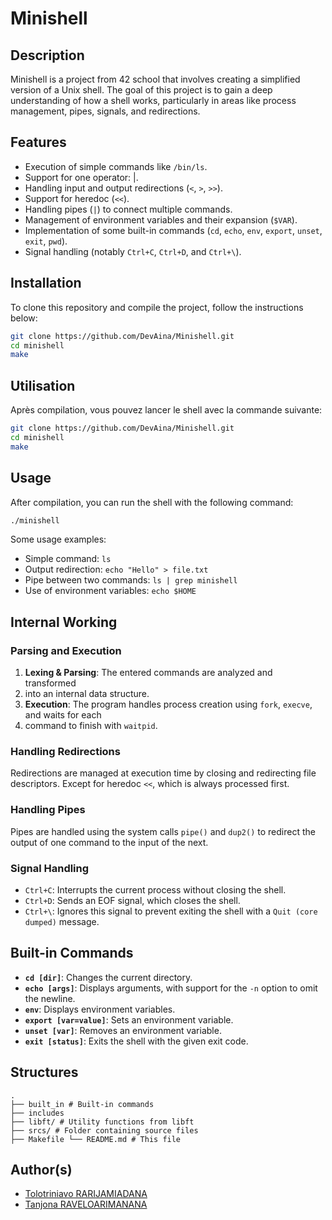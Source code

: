# Minishell

## Description
Minishell is a project from 42 school that involves creating a simplified version of a Unix
shell. The goal of this project is to gain a deep understanding of how a shell works, particularly
in areas like process management, pipes, signals, and redirections.

## Features
- Execution of simple commands like `/bin/ls`.
- Support for one operator: |.
- Handling input and output redirections (`<`, `>`, `>>`).
- Support for heredoc (`<<`).
- Handling pipes (`|`) to connect multiple commands.
- Management of environment variables and their expansion (`$VAR`).
- Implementation of some built-in commands (`cd`, `echo`, `env`, `export`, `unset`, `exit`, `pwd`).
- Signal handling (notably `Ctrl+C`, `Ctrl+D`, and `Ctrl+\`).

## Installation
To clone this repository and compile the project, follow the instructions below:

```bash
git clone https://github.com/DevAina/Minishell.git
cd minishell
make
```
## Utilisation
Après compilation, vous pouvez lancer le shell avec la commande suivante:
```bash
git clone https://github.com/DevAina/Minishell.git
cd minishell
make
```

## Usage
After compilation, you can run the shell with the following command:
```bash
./minishell
```

Some usage examples:
- Simple command: `ls`
- Output redirection: `echo "Hello" > file.txt`
- Pipe between two commands: `ls | grep minishell`
- Use of environment variables: `echo $HOME`

## Internal Working
### Parsing and Execution
1. **Lexing & Parsing**: The entered commands are analyzed and transformed
2. into an internal data structure.
3. **Execution**: The program handles process creation using `fork`, `execve`, and waits for each
4. command to finish with `waitpid`.

### Handling Redirections
Redirections are managed at execution time by closing and redirecting file descriptors. Except
for heredoc `<<`, which is always processed first.

### Handling Pipes
Pipes are handled using the system calls `pipe()` and `dup2()` to redirect the output of one
command to the input of the next.

### Signal Handling
- `Ctrl+C`: Interrupts the current process without closing the shell.
- `Ctrl+D`: Sends an EOF signal, which closes the shell.
- `Ctrl+\`: Ignores this signal to prevent exiting the shell with a `Quit (core dumped)`
message.

## Built-in Commands
- **`cd [dir]`**: Changes the current directory.
- **`echo [args]`**: Displays arguments, with support for the `-n` option to omit the newline.
- **`env`**: Displays environment variables.
- **`export [var=value]`**: Sets an environment variable.
- **`unset [var]`**: Removes an environment variable.
- **`exit [status]`**: Exits the shell with the given exit code.

## Structures
```
.
├── built_in # Built-in commands
├── includes
├── libft/ # Utility functions from libft
├── srcs/ # Folder containing source files
├── Makefile └── README.md # This file
```

## Author(s)
- [Tolotriniavo RARIJAMIADANA](mailto:ainatolotriniavo7@gmail.com)
- [Tanjona RAVELOARIMANANA](mailto:tanjonarav@gmail.com)
